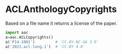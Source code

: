 # ACLAnthologyCopyrights
Based on a file name it returns a license of the paper.

```python
import aac
a=aac.ACLCopyrights()
a('P14-1001')         # 'CC-BY-NC-SA 3.0'
a('2021.acl-long.1')  # 'CC-BY 4.0'
```

